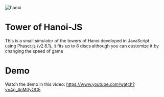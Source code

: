 ![hanoi](https://user-images.githubusercontent.com/20020612/56449768-aeb97a00-62e3-11e9-9b1e-0f4f5bf1da2e.png)

# Tower of Hanoi-JS
This is a small simulator of the towers of Hanoi developed in JavaScript using <a href="http://phaser.io/">Phaser.js (v2.6.1)</a>, it fits up to 8 discs although you can customize it by changing the speed of game

# Demo
Watch the demo in this video: https://www.youtube.com/watch?v=4g_4nM0yOCE